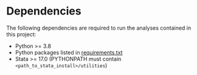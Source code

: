 # Dependencies

The following dependencies are required to run the analyses contained in this
project:

- Python >= 3.8
- Python packages listed in [requirements.txt](./requirements.txt)
- Stata >= 17.0 (PYTHONPATH must contain `<path_to_stata_install>/utilities`)
